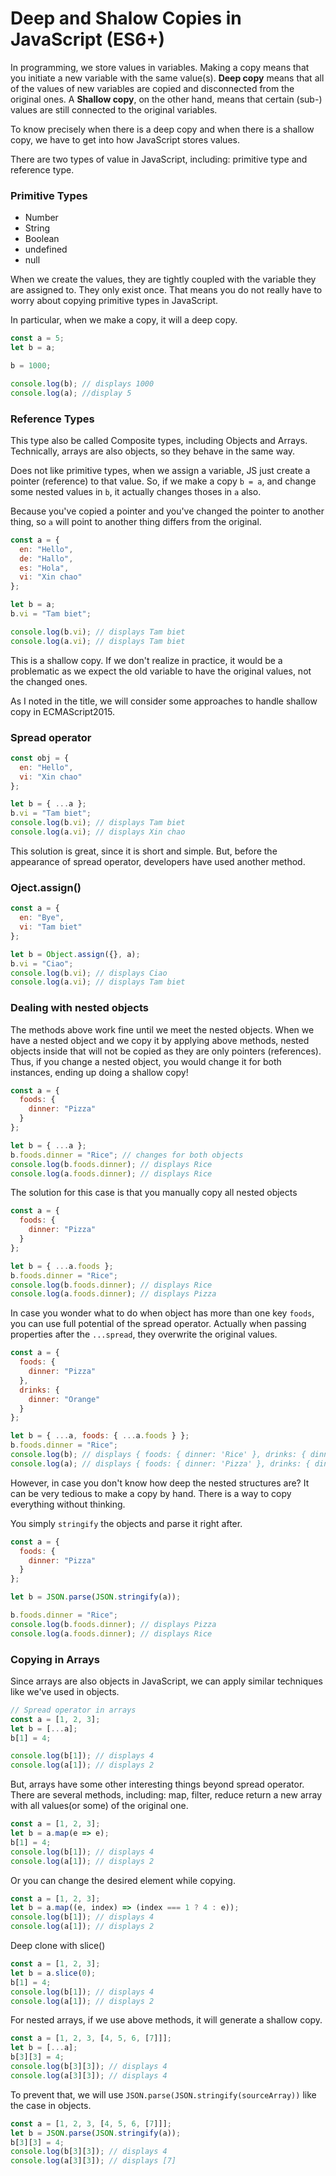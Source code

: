 # Deep and Shalow Copies in JavaScript (ES6+)

In programming, we store values in variables. Making a copy means that you initiate a new variable with the same value(s). <b>Deep copy</b> means that all of the values of new variables are copied and disconnected from the original ones. A <b>Shallow copy</b>, on the other hand, means that certain (sub-) values are still connected to the original variables.

To know precisely when there is a deep copy and when there is a shallow copy, we have to get into how JavaScript stores values.

There are two types of value in JavaScript, including: primitive type and reference type.

### Primitive Types

- Number
- String
- Boolean
- undefined
- null

When we create the values, they are tightly coupled with the variable they are assigned to. They only exist once. That means you do not really have to worry about copying primitive types in JavaScript.

In particular, when we make a copy, it will a deep copy.

```javascript
const a = 5;
let b = a;

b = 1000;

console.log(b); // displays 1000
console.log(a); //display 5
```

### Reference Types

This type also be called Composite types, including Objects and Arrays. Technically, arrays are also objects, so they behave in the same way.

Does not like primitive types, when we assign a variable, JS just create a pointer (reference) to that value. So, if we make a copy `b = a`, and change some nested values in `b`, it actually changes thoses in `a` also.

Because you've copied a pointer and you've changed the pointer to another thing, so `a` will point to another thing differs from the original.

```js
const a = {
  en: "Hello",
  de: "Hallo",
  es: "Hola",
  vi: "Xin chao"
};

let b = a;
b.vi = "Tam biet";

console.log(b.vi); // displays Tam biet
console.log(a.vi); // displays Tam biet
```

This is a shallow copy. If we don't realize in practice, it would be a problematic as we expect the old variable to have the original values, not the changed ones.

As I noted in the title, we will consider some approaches to handle shallow copy in ECMAScript2015.

### Spread operator

```js
const obj = {
  en: "Hello",
  vi: "Xin chao"
};

let b = { ...a };
b.vi = "Tam biet";
console.log(b.vi); // displays Tam biet
console.log(a.vi); // displays Xin chao
```

This solution is great, since it is short and simple. But, before the appearance of spread operator, developers have used another method.

### Oject.assign()

```js
const a = {
  en: "Bye",
  vi: "Tam biet"
};

let b = Object.assign({}, a);
b.vi = "Ciao";
console.log(b.vi); // displays Ciao
console.log(a.vi); // displays Tam biet
```

### Dealing with nested objects

The methods above work fine until we meet the nested objects. When we have a nested object and we copy it by applying above methods, nested objects inside that will not be copied as they are only pointers (references). Thus, if you change a nested object, you would change it for both instances, ending up doing a shallow copy!

```js
const a = {
  foods: {
    dinner: "Pizza"
  }
};

let b = { ...a };
b.foods.dinner = "Rice"; // changes for both objects
console.log(b.foods.dinner); // displays Rice
console.log(a.foods.dinner); // displays Rice
```

The solution for this case is that you manually copy all nested objects

```js
const a = {
  foods: {
    dinner: "Pizza"
  }
};

let b = { ...a.foods };
b.foods.dinner = "Rice";
console.log(b.foods.dinner); // displays Rice
console.log(a.foods.dinner); // displays Pizza
```

In case you wonder what to do when object has more than one key `foods`, you can use full potential of the spread operator. Actually when passing properties after the `...spread`, they overwrite the original values.

```js
const a = {
  foods: {
    dinner: "Pizza"
  },
  drinks: {
    dinner: "Orange"
  }
};

let b = { ...a, foods: { ...a.foods } };
b.foods.dinner = "Rice";
console.log(b); // displays { foods: { dinner: 'Rice' }, drinks: { dinner: 'Orange' } }
console.log(a); // displays { foods: { dinner: 'Pizza' }, drinks: { dinner: 'Orange' } }
```

However, in case you don't know how deep the nested structures are? It can be very tedious to make a copy by hand. There is a way to copy everything without thinking.

You simply `stringify` the objects and parse it right after.

```js
const a = {
  foods: {
    dinner: "Pizza"
  }
};

let b = JSON.parse(JSON.stringify(a));

b.foods.dinner = "Rice";
console.log(b.foods.dinner); // displays Pizza
console.log(a.foods.dinner); // displays Rice
```

### Copying in Arrays

Since arrays are also objects in JavaScript, we can apply similar techniques like we've used in objects.

```js
// Spread operator in arrays
const a = [1, 2, 3];
let b = [...a];
b[1] = 4;

console.log(b[1]); // displays 4
console.log(a[1]); // displays 2
```

But, arrays have some other interesting things beyond spread operator. There are several methods, including: map, filter, reduce return a new array with all values(or some) of the original one.

```js
const a = [1, 2, 3];
let b = a.map(e => e);
b[1] = 4;
console.log(b[1]); // displays 4
console.log(a[1]); // displays 2
```

Or you can change the desired element while copying.

```js
const a = [1, 2, 3];
let b = a.map((e, index) => (index === 1 ? 4 : e));
console.log(b[1]); // displays 4
console.log(a[1]); // displays 2
```

Deep clone with slice()

```js
const a = [1, 2, 3];
let b = a.slice(0);
b[1] = 4;
console.log(b[1]); // displays 4
console.log(a[1]); // displays 2
```

For nested arrays, if we use above methods, it will generate a shallow copy.

```js
const a = [1, 2, 3, [4, 5, 6, [7]]];
let b = [...a];
b[3][3] = 4;
console.log(b[3][3]); // displays 4
console.log(a[3][3]); // displays 4
```

To prevent that, we will use `JSON.parse(JSON.stringify(sourceArray))` like the case in objects.

```js
const a = [1, 2, 3, [4, 5, 6, [7]]];
let b = JSON.parse(JSON.stringify(a));
b[3][3] = 4;
console.log(b[3][3]); // displays 4
console.log(a[3][3]); // displays [7]
```
